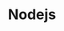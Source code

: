 ---
layout: post
title: Nodejs
description: Nodejs concepts
imageurl: /assets/nodejs.png
permalink: /nodejs
---